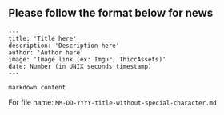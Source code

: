 ## Please follow the format below for news

```
---
title: 'Title here'
description: 'Description here'
author: 'Author here'
image: 'Image link (ex: Imgur, ThiccAssets)'
date: Number (in UNIX seconds timestamp)
---

markdown content

```

For file name: `MM-DD-YYYY-title-without-special-character.md`
